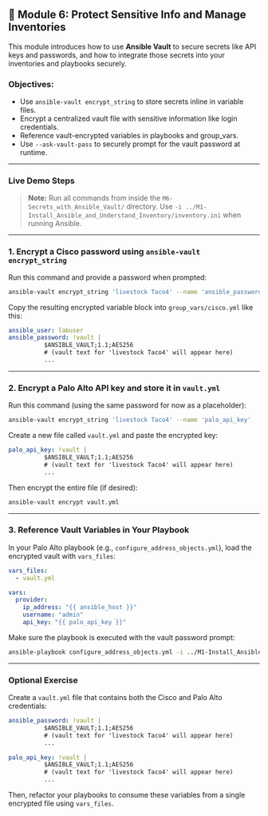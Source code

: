 ## 🔐 Module 6: Protect Sensitive Info and Manage Inventories

This module introduces how to use **Ansible Vault** to secure secrets like API keys and passwords, and how to integrate those secrets into your inventories and playbooks securely.

### Objectives:
- Use `ansible-vault encrypt_string` to store secrets inline in variable files.
- Encrypt a centralized vault file with sensitive information like login credentials.
- Reference vault-encrypted variables in playbooks and group_vars.
- Use `--ask-vault-pass` to securely prompt for the vault password at runtime.

---

### Live Demo Steps
> **Note:** Run all commands from inside the `M6-Secrets_with_Ansible_Vault/` directory. Use `-i ../M1-Install_Ansible_and_Understand_Inventory/inventory.ini` when running Ansible.

---

### 1. Encrypt a Cisco password using `ansible-vault encrypt_string`

Run this command and provide a password when prompted:

```bash
ansible-vault encrypt_string 'livestock Taco4' --name 'ansible_password'
```

Copy the resulting encrypted variable block into `group_vars/cisco.yml` like this:

```yaml
ansible_user: labuser
ansible_password: !vault |
          $ANSIBLE_VAULT;1.1;AES256
          # (vault text for 'livestock Taco4' will appear here)
          ...
```

---

### 2. Encrypt a Palo Alto API key and store it in `vault.yml`

Run this command (using the same password for now as a placeholder):

```bash
ansible-vault encrypt_string 'livestock Taco4' --name 'palo_api_key'
```

Create a new file called `vault.yml` and paste the encrypted key:

```yaml
palo_api_key: !vault |
          $ANSIBLE_VAULT;1.1;AES256
          # (vault text for 'livestock Taco4' will appear here)
          ...
```

Then encrypt the entire file (if desired):

```bash
ansible-vault encrypt vault.yml
```

---

### 3. Reference Vault Variables in Your Playbook

In your Palo Alto playbook (e.g., `configure_address_objects.yml`), load the encrypted vault with `vars_files`:

```yaml
vars_files:
  - vault.yml

vars:
  provider:
    ip_address: "{{ ansible_host }}"
    username: "admin"
    api_key: "{{ palo_api_key }}"
```

Make sure the playbook is executed with the vault password prompt:

```bash
ansible-playbook configure_address_objects.yml -i ../M1-Install_Ansible_and_Understand_Inventory/inventory.ini --ask-vault-pass
```

---

### Optional Exercise

Create a `vault.yml` file that contains both the Cisco and Palo Alto credentials:

```yaml
ansible_password: !vault |
          $ANSIBLE_VAULT;1.1;AES256
          # (vault text for 'livestock Taco4' will appear here)
          ...

palo_api_key: !vault |
          $ANSIBLE_VAULT;1.1;AES256
          # (vault text for 'livestock Taco4' will appear here)
          ...
```

Then, refactor your playbooks to consume these variables from a single encrypted file using `vars_files`.
